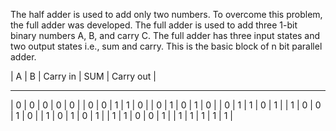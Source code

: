 The half adder is used to add only two numbers. To overcome this problem, the full adder was developed. 
The full adder is used to add three 1-bit binary numbers A, B, and carry C. 
The full adder has three input states and two output states i.e., sum and carry.
This is the basic block of n bit parallel adder.

|   A   |   B   | Carry in |  SUM  | Carry out |
________________________________________________
|   0   |   0   |    0     |   0   |     0     |
|   0   |   0   |    1     |   1   |     0     |
|   0   |   1   |    0     |   1   |     0     |
|   0   |   1   |    1     |   0   |     1     |
|   1   |   0   |    0     |   1   |     0     |
|   1   |   0   |    1     |   0   |     1     |
|   1   |   1   |    0     |   0   |     1     |
|   1   |   1   |    1     |   1   |     1     |
